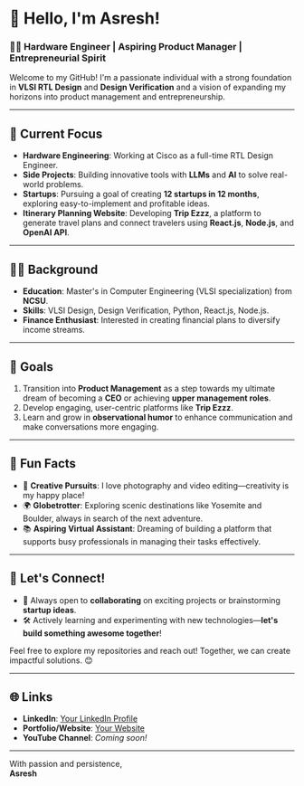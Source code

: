 # 👋 Hello, I'm Asresh!

### 👨‍💻 Hardware Engineer | Aspiring Product Manager | Entrepreneurial Spirit  
Welcome to my GitHub! I'm a passionate individual with a strong foundation in **VLSI RTL Design** and **Design Verification** and a vision of expanding my horizons into product management and entrepreneurship.

---

## 🔭 Current Focus
- **Hardware Engineering**: Working at Cisco as a full-time RTL Design Engineer.
- **Side Projects**: Building innovative tools with **LLMs** and **AI** to solve real-world problems.
- **Startups**: Pursuing a goal of creating **12 startups in 12 months**, exploring easy-to-implement and profitable ideas.
- **Itinerary Planning Website**: Developing **Trip Ezzz**, a platform to generate travel plans and connect travelers using **React.js**, **Node.js**, and **OpenAI API**.

---

## 🧑‍🎓 Background
- **Education**: Master's in Computer Engineering (VLSI specialization) from **NCSU**.
- **Skills**: VLSI Design, Design Verification, Python, React.js, Node.js.
- **Finance Enthusiast**: Interested in creating financial plans to diversify income streams.

---

## 🚀 Goals
1. Transition into **Product Management** as a step towards my ultimate dream of becoming a **CEO** or achieving **upper management roles**.
2. Develop engaging, user-centric platforms like **Trip Ezzz**.
3. Learn and grow in **observational humor** to enhance communication and make conversations more engaging.

---

## 🌟 Fun Facts
- 🎨 **Creative Pursuits**: I love photography and video editing—creativity is my happy place!
- 🌍 **Globetrotter**: Exploring scenic destinations like Yosemite and Boulder, always in search of the next adventure.
- 📚 **Aspiring Virtual Assistant**: Dreaming of building a platform that supports busy professionals in managing their tasks effectively.

---

## 💬 Let's Connect!
- 📝 Always open to **collaborating** on exciting projects or brainstorming **startup ideas**.
- 🛠️ Actively learning and experimenting with new technologies—**let's build something awesome together**!

Feel free to explore my repositories and reach out! Together, we can create impactful solutions. 😊

---

## 🌐 Links
- **LinkedIn**: [Your LinkedIn Profile](https://www.linkedin.com)  
- **Portfolio/Website**: [Your Website](https://www.example.com)  
- **YouTube Channel**: *Coming soon!*  

---

With passion and persistence,  
**Asresh**
